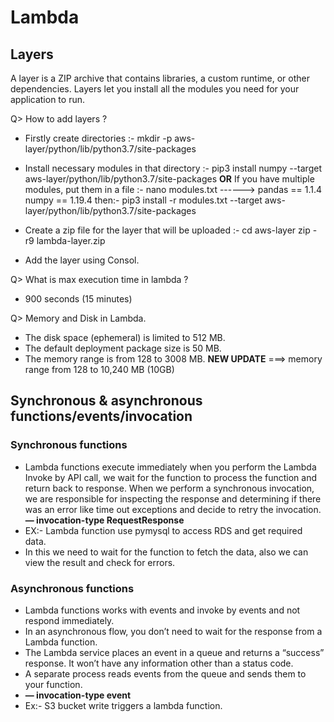 # Lambda

## Layers 
A layer is a ZIP archive that contains libraries, a custom runtime, or other dependencies. 
Layers let you install all the modules you need for your application to run.
     
Q> How to add layers ?
* Firstly create directories :- mkdir -p aws-layer/python/lib/python3.7/site-packages
      
* Install necessary modules in that directory :- pip3 install numpy --target aws-layer/python/lib/python3.7/site-packages  **OR**
  If you have multiple modules, put them in a file :- nano modules.txt ------> pandas == 1.1.4
                                                                             numpy == 1.19.4
                                        then:- pip3 install -r modules.txt --target aws-layer/python/lib/python3.7/site-packages
      
* Create a zip file for the layer that will be uploaded :-  cd aws-layer
                                                          zip -r9 lambda-layer.zip
                                                                
* Add the layer using Consol.
      
Q> What is max execution time in lambda ?
*  900 seconds (15 minutes)

Q> Memory and Disk in Lambda.
   * The disk space (ephemeral) is limited to 512 MB.
   * The default deployment package size is 50 MB.
   * The memory range is from 128 to 3008 MB.   **NEW UPDATE** ===> memory range from 128 to 10,240 MB (10GB)

## Synchronous & asynchronous functions/events/invocation
### Synchronous functions
* Lambda functions execute immediately when you perform the Lambda Invoke by API call, we wait for the function to process the function and return back   to response. When we perform a synchronous invocation, we are responsible for inspecting the response and determining if there was an error like time   out exceptions and decide to retry the invocation.   
**— invocation-type RequestResponse**
* EX:- Lambda function use pymysql to access RDS and get required data.
* In this we need to wait for the function to fetch the data, also we can view the result and check for errors.

### Asynchronous functions
* Lambda functions works with events and invoke by events and not respond immediately.
* In an asynchronous flow, you don’t need to wait for the response from a Lambda function.
* The Lambda service places an event in a queue and returns a “success” response. It won’t have any information other than a status code.
* A separate process reads events from the queue and sends them to your function.
* **— invocation-type event**
* Ex:- S3 bucket write triggers a lambda function.
